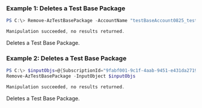### Example 1: Deletes a Test Base Package
```powershell
PS C:\> Remove-AzTestBasePackage -AccountName "testBaseAccount0825_test" -PackageName "package5711-1.0.0" -ResourceGroupName "testbase_rg"

Manipulation succeeded, no results returned.
```

Deletes a Test Base Package.

### Example 2: Deletes a Test Base Package
```powershell
PS C:\> $inputObjs=@{SubscriptionId="9fabf001-9c1f-4aab-9451-e431da271956";ResourceGroupName="testbase_rg";TestBaseAccountName="testBaseAccount0825_test";PackageName="package8603_kaifa-1.0.0"}
Remove-AzTestBasePackage -InputObject $inputObjs

Manipulation succeeded, no results returned.
```

Deletes a Test Base Package.

